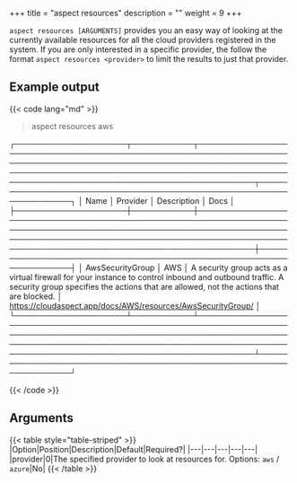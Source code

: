 +++
title = "aspect resources"
description = ""
weight = 9
+++

`aspect resources [ARGUMENTS]` provides you an easy way of looking at the currently available resources for all the cloud providers registered in the system. If you are only interested in a specific provider, the follow the format `aspect resources <provider>` to limit the results to just that provider.

## Example output

{{< code lang="md" >}}
> aspect resources aws

┌────────────────────┬───────────┬──────────────────────────────────────────────────────────────────────────────────────────────────────────────────────────────────────────────────────────────────────────────────────────────────────────────────┬──────────────────────────────────────────────────────────────────┐
│ Name               │ Provider  │ Description                                                                                                                                                                                                      │ Docs                                                             │
├────────────────────┼───────────┼──────────────────────────────────────────────────────────────────────────────────────────────────────────────────────────────────────────────────────────────────────────────────────────────────────────────────┼──────────────────────────────────────────────────────────────────┤
│ AwsSecurityGroup   │ AWS       │ A security group acts as a virtual firewall for your instance to control inbound and outbound traffic. A security group specifies the actions that are allowed, not the actions that are blocked.                │ https://cloudaspect.app/docs/AWS/resources/AwsSecurityGroup/     │
└────────────────────┴───────────┴──────────────────────────────────────────────────────────────────────────────────────────────────────────────────────────────────────────────────────────────────────────────────────────────────────────────────┴──────────────────────────────────────────────────────────────────┘

{{< /code >}}

## Arguments
{{< table style="table-striped" >}}
|Option|Position|Description|Default|Required?|
|---|---|---|---|---|
|provider|0|The specified provider to look at resources for. Options: `aws` / `azure`|No|
{{< /table >}}